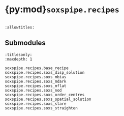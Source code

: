 # {py:mod}`soxspipe.recipes`

```{py:module} soxspipe.recipes
```

```{autodoc2-docstring} soxspipe.recipes
:allowtitles:
```

## Submodules

```{toctree}
:titlesonly:
:maxdepth: 1

soxspipe.recipes.base_recipe
soxspipe.recipes.soxs_disp_solution
soxspipe.recipes.soxs_mbias
soxspipe.recipes.soxs_mdark
soxspipe.recipes.soxs_mflat
soxspipe.recipes.soxs_nod
soxspipe.recipes.soxs_order_centres
soxspipe.recipes.soxs_spatial_solution
soxspipe.recipes.soxs_stare
soxspipe.recipes.soxs_straighten
```
